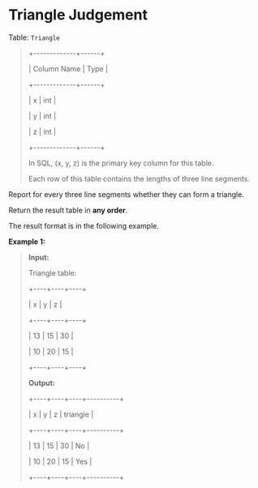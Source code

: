 # Triangle Judgement

Table: <code>Triangle</code>
>
> +-------------+------+
>
> | Column Name | Type |
>
> +-------------+------+
>
> | x           | int  |
>
> | y           | int  |
>
> | z           | int  |
>
> +-------------+------+
>
> In SQL, (x, y, z) is the primary key column for this table.
>
> Each row of this table contains the lengths of three line segments.


Report for every three line segments whether they can form a triangle.

Return the result table in **any order**.

The&nbsp;result format is in the following example.


**Example 1:**
>
> **Input:**
>
> Triangle table:
>
> +----+----+----+
>
> | x  | y  | z  |
>
> +----+----+----+
>
> | 13 | 15 | 30 |
>
> | 10 | 20 | 15 |
>
> +----+----+----+
>
> **Output:**
>
> +----+----+----+----------+
>
> | x  | y  | z  | triangle |
>
> +----+----+----+----------+
>
> | 13 | 15 | 30 | No       |
>
> | 10 | 20 | 15 | Yes      |
>
> +----+----+----+----------+
